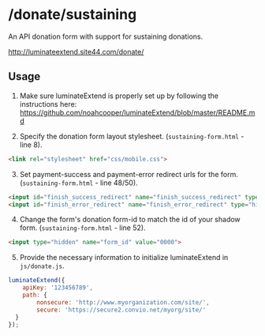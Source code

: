 /donate/sustaining
====================
An API donation form with support for sustaining donations.

http://luminateextend.site44.com/donate/

## Usage

1. Make sure luminateExtend is properly set up by following the instructions here:
https://github.com/noahcooper/luminateExtend/blob/master/README.md

2. Specify the donation form layout stylesheet. (`sustaining-form.html` - line 8).
```html
<link rel="stylesheet" href="css/mobile.css">
```

3. Set payment-success and payment-error redirect urls for the form. (`sustaining-form.html` - line 48/50).
```html
<input id="finish_success_redirect" name="finish_success_redirect" type="hidden" value="http://www.mysite.com/sustaining/payment-success.html" />
<input id="finish_error_redirect" name="finish_error_redirect" type="hidden" value="http://www.mysite.com/sustaining/payment-error.html" />
```

4. Change the form's donation form-id to match the id of your shadow form. (`sustaining-form.html` - line 52).
```html
<input type="hidden" name="form_id" value="0000">
```

5. Provide the necessary information to initialize luminateExtend in `js/donate.js`.
```javascript
luminateExtend({
    apiKey: '123456789', 
    path: {
        nonsecure: 'http://www.myorganization.com/site/', 
        secure: 'https://secure2.convio.net/myorg/site/'
  }
});
```
